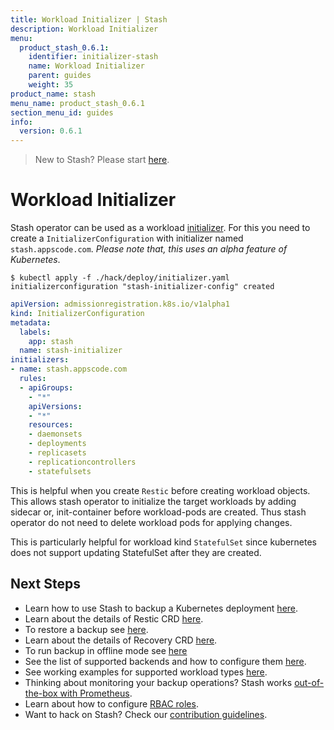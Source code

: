 ```yaml
---
title: Workload Initializer | Stash
description: Workload Initializer
menu:
  product_stash_0.6.1:
    identifier: initializer-stash
    name: Workload Initializer
    parent: guides
    weight: 35
product_name: stash
menu_name: product_stash_0.6.1
section_menu_id: guides
info:
  version: 0.6.1
---
```


> New to Stash? Please start [here](/products/stash/0.6.1/concepts/README).

# Workload Initializer

Stash operator can be used as a workload [initializer](https://kubernetes.io/docs/admin/extensible-admission-controllers/#initializers). For this you need to create a `InitializerConfiguration` with initializer named `stash.appscode.com`. _Please note that, this uses an alpha feature of Kubernetes_.

```console
$ kubectl apply -f ./hack/deploy/initializer.yaml
initializerconfiguration "stash-initializer-config" created
```

```yaml
apiVersion: admissionregistration.k8s.io/v1alpha1
kind: InitializerConfiguration
metadata:
  labels:
    app: stash
  name: stash-initializer
initializers:
- name: stash.appscode.com
  rules:
  - apiGroups:
    - "*"
    apiVersions:
    - "*"
    resources:
    - daemonsets
    - deployments
    - replicasets
    - replicationcontrollers
    - statefulsets
```

This is helpful when you create `Restic` before creating workload objects. This allows stash operator to initialize the target workloads by adding sidecar or, init-container before workload-pods are created. Thus stash operator do not need to delete workload pods for applying changes.

This is particularly helpful for workload kind `StatefulSet` since kubernetes does not support updating StatefulSet after they are created.

## Next Steps

- Learn how to use Stash to backup a Kubernetes deployment [here](/products/stash/0.6.1/guides/backup).
- Learn about the details of Restic CRD [here](/products/stash/0.6.1/concepts/crds/restic).
- To restore a backup see [here](/products/stash/0.6.1/guides/restore).
- Learn about the details of Recovery CRD [here](/products/stash/0.6.1/concepts/crds/recovery).
- To run backup in offline mode see [here](/products/stash/0.6.1/guides/offline_backup)
- See the list of supported backends and how to configure them [here](/products/stash/0.6.1/guides/backends).
- See working examples for supported workload types [here](/products/stash/0.6.1/guides/workloads).
- Thinking about monitoring your backup operations? Stash works [out-of-the-box with Prometheus](/products/stash/0.6.1/guides/monitoring).
- Learn about how to configure [RBAC roles](/products/stash/0.6.1/guides/rbac).
- Want to hack on Stash? Check our [contribution guidelines](/products/stash/0.6.1/CONTRIBUTING).